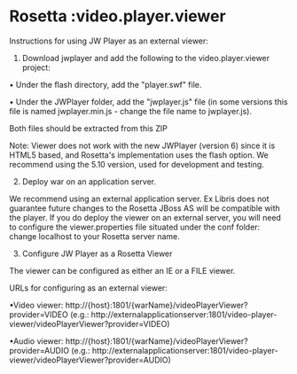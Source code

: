 Rosetta :video.player.viewer
===================

Instructions for using JW Player as an external viewer:
1. Download jwplayer and add the following to the video.player.viewer project:

• Under the flash directory, add the "player.swf" file.

• Under the JWPlayer folder, add the "jwplayer.js" file (in some versions this file is named jwplayer.min.js - change the file name to jwplayer.js).

Both files should be extracted from this ZIP

Note: Viewer does not work with the new JWPlayer (version 6) since it is HTML5 based, and Rosetta's implementation uses the flash option. We recommend using the 5.10 version, used for development and testing.

2. Deploy war on an application server. 

We recommend using an external application server. Ex Libris does not guarantee future changes to the Rosetta JBoss AS will be compatible with the player.
If you do deploy the viewer on an external server, you will need to configure the viewer.properties file situated under the conf folder: change localhost to your Rosetta server name. 

3. Configure JW Player as a Rosetta Viewer

The viewer can be configured as either an IE or a FILE viewer.

URLs for configuring as an external viewer:

•Video viewer: http://{host}:1801/{warName}/videoPlayerViewer?provider=VIDEO (e.g.: http://externalapplicationserver:1801/video-player-viewer/videoPlayerViewer?provider=VIDEO)

•Audio viewer: http://{host}:1801/{warName}/videoPlayerViewer?provider=AUDIO (e.g.: http://externalapplicationserver:1801/video-player-viewer/videoPlayerViewer?provider=AUDIO)
